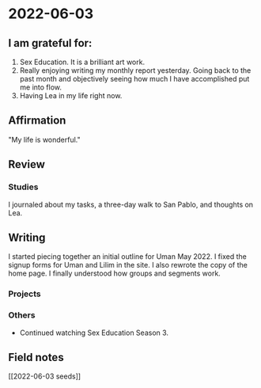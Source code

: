 # 2022-06-03

## I am grateful for:
1. Sex Education. It is a brilliant art work.
2. Really enjoying writing my monthly report yesterday. Going back to the past month and objectively seeing how much I have accomplished put me into flow.
3. Having Lea in my life right now.

## Affirmation

"My life is wonderful."

## Review
### Studies

I journaled about my tasks, a three-day walk to San Pablo, and thoughts on Lea.

## Writing

I started piecing together an initial outline for Uman May 2022.
I fixed the signup forms for Uman and Lilim in the site. I also rewrote the copy of the home page. I finally understood how groups and segments work.

### Projects

### Others

- Continued watching Sex Education Season 3.

## Field notes

[[2022-06-03 seeds]]